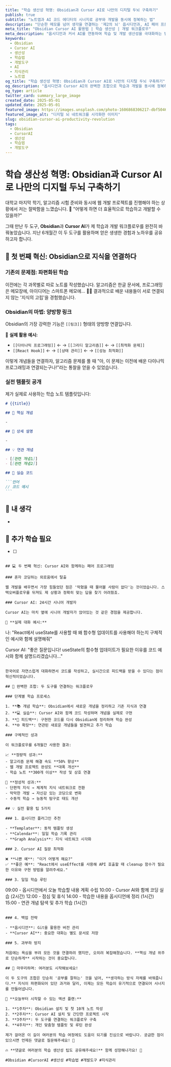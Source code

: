 ```yaml
---
title: "학습 생산성 혁명: Obsidian과 Cursor AI로 나만의 디지털 두뇌 구축하기"
publish: true
subtitle: "노트앱과 AI 코드 에디터의 시너지로 공부와 개발을 동시에 정복하는 법"
description: "단순한 메모를 넘어 생각을 연결하는 '제2의 뇌' 옵시디언과, AI 페어 프로그래머 Cursor의 조합으로 학습과 개발 생산성을 극대화한 6개월간의 실제 경험담과 구체적인 활용 노하우를 공유합니다."
meta_title: "Obsidian Cursor AI 활용법 | 학습 생산성 | 개발 워크플로우"
meta_description: "옵시디언과 커서 AI를 연동하여 학습 및 개발 생산성을 극대화하는 방법. 6개월간의 실제 사용 경험과 구체적인 활용 팁을 소개합니다."
keywords:
  - Obsidian
  - Cursor AI
  - 생산성
  - 학습법
  - 개발도구
  - AI
  - 지식관리
  - 노트앱
og_title: "학습 생산성 혁명: Obsidian과 Cursor AI로 나만의 디지털 두뇌 구축하기"
og_description: "옵시디언과 Cursor AI의 완벽한 조합으로 학습과 개발을 동시에 정복하는 실전 노하우를 공개합니다."
og_type: article
twitter_card: summary_large_image
created_date: 2025-05-01
updated_date: 2025-05-01
featured_image: https://images.unsplash.com/photo-1606868306217-dbf5046868d2?q=80&w=2940&auto=format&fit=crop&ixlib=rb-4.0.3&ixid=M3wxMjA3fDB8MHxwaG90by1wYWdlfHx8fGVufDB8fHx8fA%3D%3D
featured_image_alt: "디지털 뇌 네트워크를 시각화한 이미지"
slug: obsidian-cursor-ai-productivity-revolution
tags:
  - Obsidian
  - CursorAI
  - 생산성
  - 학습법
  - 개발도구
---
```


# 학습 생산성 혁명: Obsidian과 Cursor AI로 나만의 디지털 두뇌 구축하기

대학교 마지막 학기, 알고리즘 시험 준비와 동시에 웹 개발 프로젝트를 진행해야 하는 상황에서 저는 절박함을 느꼈습니다. 💭 "어떻게 하면 더 효율적으로 학습하고 개발할 수 있을까?"

그때 만난 두 도구, **Obsidian**과 **Cursor AI**가 제 학습과 개발 워크플로우를 완전히 바꿔놓았습니다. 지난 6개월간 이 두 도구를 활용하며 얻은 생생한 경험과 노하우를 공유하고자 합니다.

## 🧠 첫 번째 혁신: Obsidian으로 지식을 연결하다

### 기존의 문제점: 파편화된 학습

이전에는 각 과목별로 따로 노트를 작성했습니다. 알고리즘은 한글 문서에, 프로그래밍은 메모장에, 아이디어는 스마트폰 메모에... 🤦‍♂️ 결과적으로 배운 내용들이 서로 연결되지 않는 '지식의 고립'을 경험했습니다.

### Obsidian의 마법: 양방향 링크

Obsidian의 가장 강력한 기능은 `[[링크]]` 형태의 양방향 연결입니다.

🌟 **실제 활용 예시:**

- `[[다이나믹 프로그래밍]]` ← → `[[그리디 알고리즘]]` ← → `[[최적화 문제]]`
- `[[React Hook]]` ← → `[[상태 관리]]` ← → `[[성능 최적화]]`

이렇게 개념들을 연결하자, 알고리즘 문제를 풀 때 "아, 이 문제는 이전에 배운 다이나믹 프로그래밍과 연결되는구나!"라는 통찰을 얻을 수 있었습니다.

### 실전 템플릿 공개

제가 실제로 사용하는 학습 노트 템플릿입니다:

````markdown
# {{title}}

## 🎯 핵심 개념

-

## 📝 상세 설명

-

## 💡 연관 개념

- [[관련 개념1]]
- [[관련 개념2]]

## 🔧 실습 코드

```언어
// 코드 예시
```
````

## 🤔 내 생각

-

## 📌 추가 학습 필요

- [ ]

```

## 💻 두 번째 혁신: Cursor AI와 함께하는 페어 프로그래밍

### 혼자 코딩하는 외로움에서 탈출

웹 개발을 배우면서 가장 힘들었던 점은 '막혔을 때 물어볼 사람이 없다'는 것이었습니다. 스택오버플로우를 뒤져도 제 상황과 정확히 맞는 답을 찾기 어려웠죠.

### Cursor AI: 24시간 시니어 개발자

Cursor AI는 마치 옆에 시니어 개발자가 앉아있는 것 같은 경험을 제공합니다.

🚀 **실제 대화 예시:**
```

나: "React에서 useState를 사용할 때 왜 함수형 업데이트를 사용해야 하는지 구체적인 예시와 함께 설명해줘"

Cursor AI: "좋은 질문입니다! useState의 함수형 업데이트가 필요한 이유를 코드 예시와 함께 설명드리겠습니다..."

```

한국어로 자연스럽게 대화하면서 코드를 작성하고, 실시간으로 피드백을 받을 수 있다는 점이 혁신적이었습니다.

## 🔗 완벽한 조합: 두 도구를 연결하는 워크플로우

### 단계별 학습 프로세스

1. **📚 개념 학습**: Obsidian에서 새로운 개념을 정리하고 기존 지식과 연결
2. **💻 실습**: Cursor AI와 함께 코드 작성하며 개념을 실제로 구현
3. **🔄 피드백**: 구현한 코드를 다시 Obsidian에 정리하며 학습 완성
4. **🌐 확장**: 연관된 새로운 개념들을 발견하고 추가 학습

### 구체적인 성과

이 워크플로우를 6개월간 사용한 결과:

📈 **정량적 성과:**
- 알고리즘 문제 해결 속도 **50% 향상**
- 웹 개발 프로젝트 완성도 **대폭 개선**
- 학습 노트 **300개 이상** 작성 및 상호 연결

🎯 **정성적 성과:**
- 단편적 지식 → 체계적 지식 네트워크로 전환
- 막막한 개발 → 자신감 있는 코딩으로 변화
- 수동적 학습 → 능동적 탐구로 태도 개선

## 💡 실전 활용 팁 5가지

### 1. 옵시디언 플러그인 추천

- **Templater**: 동적 템플릿 생성
- **Calendar**: 일일 학습 기록 관리
- **Graph Analysis**: 지식 네트워크 시각화

### 2. Cursor AI 질문 최적화

❌ **나쁜 예**: "이거 어떻게 해요?"
✅ **좋은 예**: "React에서 useEffect를 사용해 API 호출할 때 cleanup 함수가 필요한 이유와 구현 방법을 알려주세요."

### 3. 일일 학습 루틴

```

09:00 - 옵시디언에서 오늘 학습할 내용 계획 수립
10:00 - Cursor AI와 함께 코딩 실습 (2시간)
12:00 - 점심 및 휴식
14:00 - 학습한 내용을 옵시디언에 정리 (1시간)
15:00 - 연관 개념 탐색 및 추가 학습 (1시간)

```

### 4. 백업 전략

- **옵시디언**: Git을 활용한 버전 관리
- **Cursor AI**: 중요한 대화는 별도 문서로 저장

### 5. 과부하 방지

처음에는 욕심을 부려 모든 것을 연결하려 했지만, 오히려 복잡해졌습니다. **핵심 개념 위주로 단순하게** 시작하는 것이 중요합니다.

## 🎊 마무리하며: 여러분도 시작해보세요!

이 두 도구의 조합은 단순히 '공부를 잘하는' 것을 넘어, **생각하는 방식 자체를 바꿔줍니다.** 지식이 파편화되어 있던 과거와 달리, 이제는 모든 학습이 유기적으로 연결되어 시너지를 만들어냅니다.

💪 **오늘부터 시작할 수 있는 액션 플랜:**

1. **1주차**: Obsidian 설치 및 첫 10개 노트 작성
2. **2주차**: Cursor AI 설치 및 간단한 프로젝트 시작
3. **3주차**: 두 도구를 연결하는 워크플로우 구축
4. **4주차**: 개인 맞춤형 템플릿 및 루틴 완성

제가 걸어온 이 길이 여러분의 학습 여정에도 도움이 되기를 진심으로 바랍니다. 궁금한 점이 있으시면 언제든 댓글로 질문해주세요! 📝

🔥 **댓글로 여러분의 학습 생산성 팁도 공유해주세요!** 함께 성장해나가요! 💪

#Obsidian #CursorAI #생산성 #학습법 #개발도구 #지식관리
```
